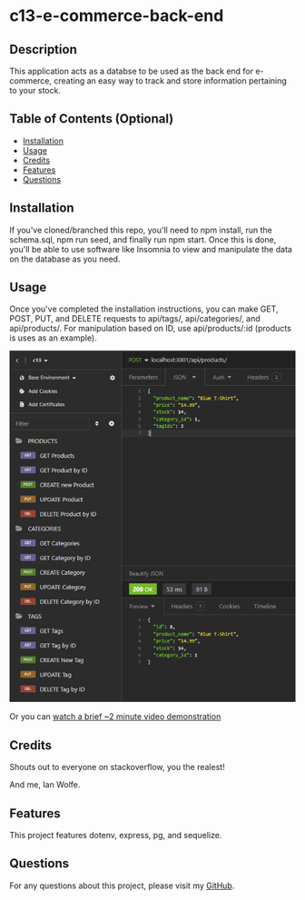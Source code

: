 # c13-e-commerce-back-end


## Description
  
This application acts as a databse to be used as the back end for e-commerce, creating an easy way to track and store information pertaining to your stock.
  
## Table of Contents (Optional)
  
 - [Installation](#installation)
 - [Usage](#usage)
 - [Credits](#credits)
 - [Features](#features)
 - [Questions](#questions)
  
## Installation
  
If you've cloned/branched this repo, you'll need to npm install, run the schema.sql, npm run seed, and finally run npm start. Once this is done, you'll be able to use software like Insomnia to view and manipulate the data on the database as you need.
  
## Usage
  
Once you've completed the installation instructions, you can make GET, POST, PUT, and DELETE requests to api/tags/, api/categories/, and api/products/. For manipulation based on ID, use api/products/:id (products is uses as an example).

![Insomnia showing the different types of requests](./assets/Screenshot-of-application.png)

Or you can [watch a brief ~2 minute video demonstration](https://drive.google.com/file/d/1j4wviciI1lV-m28W0uTu3hd9XWKTtNwR/view)
  
## Credits
  
Shouts out to everyone on stackoverflow, you the realest!

And me, Ian Wolfe.
  
## Features
  
This project features dotenv, express, pg, and sequelize.

## Questions

For any questions about this project, please visit my [GitHub](https://github.com/enkw).
